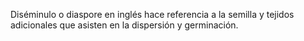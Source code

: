 Diséminulo o diaspore en inglés hace referencia a la semilla y tejidos adicionales que asisten en la dispersión y germinación.